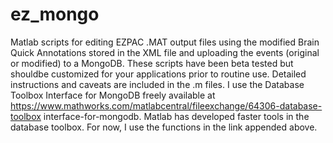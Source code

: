 # ez_mongo
Matlab scripts for editing EZPAC .MAT output files using the modified Brain Quick Annotations stored in the XML file and uploading the events (original or modified)
to a MongoDB. These scripts have been beta tested but shouldbe customized for your applications prior to routine use. Detailed instructions and caveats are included
in the .m files. I use the Database Toolbox Interface for MongoDB freely available at https://www.mathworks.com/matlabcentral/fileexchange/64306-database-toolbox
interface-for-mongodb. Matlab has developed faster tools in the database toolbox. For now, I use the functions in the link appended above.

